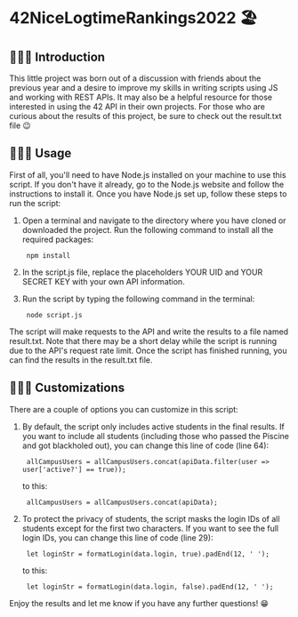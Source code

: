 # 42NiceLogtimeRankings2022 🏖

## 💁🏻‍♂️ Introduction
This little project was born out of a discussion with friends about the previous year and a desire to improve my skills in writing scripts using JS and working with REST APIs. It may also be a helpful resource for those interested in using the 42 API in their own projects. For those who are curious about the results of this project, be sure to check out the result.txt file 😉

## 🧑🏻‍💻 Usage
First of all, you'll need to have Node.js installed on your machine to use this script. If you don't have it already, go to the Node.js website and follow the instructions to install it. Once you have Node.js set up, follow these steps to run the script:

1. Open a terminal and navigate to the directory where you have cloned or downloaded the project.
Run the following command to install all the required packages:

        npm install

2. In the script.js file, replace the placeholders YOUR UID and YOUR SECRET KEY with your own API information.

3. Run the script by typing the following command in the terminal:

        node script.js

The script will make requests to the API and write the results to a file named result.txt. Note that there may be a short delay while the script is running due to the API's request rate limit.
Once the script has finished running, you can find the results in the result.txt file.

## 🧙🏻‍♀️ Customizations

There are a couple of options you can customize in this script:

1. By default, the script only includes active students in the final results. If you want to include all students (including those who passed the Piscine and got blackholed out), you can change this line of code (line 64):

        allCampusUsers = allCampusUsers.concat(apiData.filter(user => user['active?'] == true));
    to this:

        allCampusUsers = allCampusUsers.concat(apiData);

2. To protect the privacy of students, the script masks the login IDs of all students except for the first two characters. If you want to see the full login IDs, you can change this line of code (line 29):

        let loginStr = formatLogin(data.login, true).padEnd(12, ' ');    
    to this:

        let loginStr = formatLogin(data.login, false).padEnd(12, ' ');

Enjoy the results and let me know if you have any further questions! 😁
